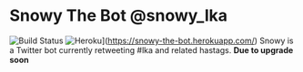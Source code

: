 # Snowy The Bot @snowy_lka 
![Build Status](https://travis-ci.org/rifhanakram/snowy-the-bot.svg)
![Heroku](https://heroku-badge.herokuapp.com/?app=snowy-the-bot)](https://snowy-the-bot.herokuapp.com/)
Snowy is a Twitter bot currently retweeting #lka and related hastags. 
<b>Due to upgrade soon</b>
